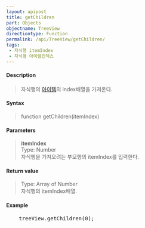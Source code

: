 ```yaml
---
layout: apipost
title: getChildren
part: Objects
objectname: TreeView
directiontype: Function
permalink: /api/TreeView/getChildren/
tags:
 - 자식행 itemIndex
 - 자식행 아이템인덱스
---
```



#### Description

> 자식행의 [아이템](/api/features/Grid%20Item/)의 index배열을 가져온다.

#### Syntax

> function getChildren(itemIndex)  

#### Parameters

> **itemIndex**  
> Type: Number  
> 자식행을 가져오려는 부모행의 itemIndex를 입력한다.  

#### Return value

> Type: Array of Number  
> 자식행의 itemIndex배열.  

#### Example

<pre class="prettyprint">
    treeView.getChildren(0);
</pre>

